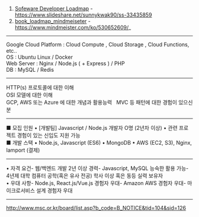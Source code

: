 1. [Sofeware Developer Loadmap](https://www.slideshare.net/sunnykwak90/ss-33435859) - https://www.slideshare.net/sunnykwak90/ss-33435859    
2. [book_loadmap_mindmeiseter](https://www.mindmeister.com/ko/530652609/_) - https://www.mindmeister.com/ko/530652609/_  
- - -

Google Cloud Platform : Cloud Compute , Cloud Storage , Cloud Functions, etc..  
OS : Ubuntu Linux / Docker  
Web Server : Nginx / Node.js ( + Express ) / PHP  
DB : MySQL / Redis  

- - -

HTTP(s) 프로토콜에 대한 이해  
OSI 모델에 대한 이해  
GCP, AWS 또는 Azure 에 대한 개념과 활용능력  
MVC 등 패턴에 대한 경험이 있으신 분  

- - -

■ 모집 인원 • [개발팀] Javascript / Node.js 개발자 O명 (2년차 이상) • 관련 프로젝트 경험이 있는 신입도 지원 가능  
■ 개발 스택 • Node.js, Javascript (ES6) • MongoDB • AWS (EC2, S3), Nginx, Iamport (결제)  

- - -

• 자격 요건- 웹/백엔드 개발 2년 이상 경력- Javascript, MySQL 능숙한 활용 가능- 4년제 대학 컴퓨터 공학(혹은 유사 전공) 학사 이상 혹은 동등 실력 보유자  
• 우대 사항- Node.js, React.js/Vue.js 경험자 우대- Amazon AWS 경험자 우대- 마이크로서비스 설계 경험자 우대  

- - -

http://www.msc.or.kr/board/list.asp?b_code=B_NOTICE&tid=104&sid=126  
